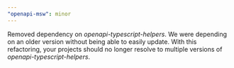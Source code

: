 ```yaml
---
"openapi-msw": minor
---
```


Removed dependency on _openapi-typescript-helpers_. We were depending on an older version without being able to easily update. With this refactoring, your projects should no longer resolve to multiple versions of _openapi-typescript-helpers_.
